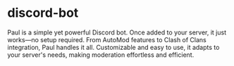 # discord-bot
Paul is a simple yet powerful Discord bot. Once added to your server, it just works—no setup required. From AutoMod features to Clash of Clans integration, Paul handles it all. Customizable and easy to use, it adapts to your server's needs, making moderation effortless and efficient.

